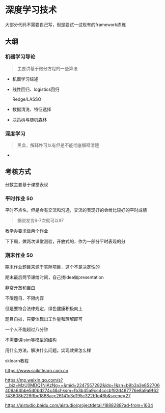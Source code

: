 # 深度学习技术

大部分代码不需要自己写，但是要试一试现有的framework练练



## 大纲

### 机器学习导论

>  主要讲基于微分方程的一些算法

- 机器学习综述

- 线性回归、logistics回归

  Redge/LASSO

- 数据清洗、特征选择

- 决策树与随机森林



### 深度学习

> 黑盒，解释性可以有但是不能彻底解释清楚

- 





## 考核方式

分数主要基于课堂表现

### 平时作业 50

平时不点名，但是会有交流和沟通，交流的表现好的会给比较好的平时成绩

> 据说发言6-7次就可以97



教学办要求做两个作业

下下周，做两次课堂测验，开放式的，作为一部分平时表现的分



### 期末作业 50

期末作业题目来源于实际项目，这个不是决定性的

期末最后两节课给时间，自己找idea做presentation

非常开放和自由

不限题目、不限内容

但是要符合法律规定，绿色健康积极向上



题目自拟，只要体现出工作量和理解即可

一个人不能超过八分钟



不需要讲lstm等模型的结构



用什么方法，解决什么问题，实现效果怎么样



sklearn教程

https://www.scikitlearn.com.cn

https://mp.weixin.qq.com/s?__biz=MzU0MDQ1NjAzNg==&mid=2247557282&idx=1&sn=b9b3a3e852706409a64bbe5d0bd274c4&chksm=fb3b45a9cc4cccbf92d487776e8a9a9f62743608b228ffbc1888acc26141c3d195c322b1e46b&scene=27

https://aistudio.baidu.com/aistudio/projectdetail/1888288?ad-from=1604

